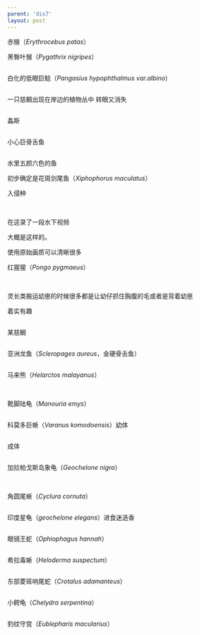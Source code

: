 ```yaml
---
parent: 'dis7'
layout: post
---
```

赤猴（<i>Erythrocebus patas</i>）
<img class='disc' data-src='https://lykoseremos.github.io/gmalb-01/dis7/246.jpg'>

黑臀叶猴（<i>Pygathrix nigripes</i>）

<img class='disc' data-src='https://lykoseremos.github.io/gmalb-01/dis7/247.jpg'>

白化的低眼巨鲶（<i>Pangasius hypophthalmus var.albino</i>）

<img class='disc' data-src='https://lykoseremos.github.io/gmalb-01/dis7/248.jpg'>

一只慈鲷出现在岸边的植物丛中 转眼又消失

<img class='disc' data-src='https://lykoseremos.github.io/gmalb-01/dis7/249.jpg'>

螽斯

<img class='disc' data-src='https://lykoseremos.github.io/gmalb-01/dis7/250.jpg'>

小心巨骨舌鱼

<img class='disc' data-src='https://lykoseremos.github.io/gmalb-01/dis7/251.jpg'>

水里五颜六色的鱼

初步确定是花斑剑尾鱼（<i>Xiphophorus maculatus</i>）

入侵种

<img class='disc' data-src='https://lykoseremos.github.io/gmalb-01/dis7/252.jpg'>

<img class='disc' data-src='https://lykoseremos.github.io/gmalb-01/dis7/253.jpg'>

<img class='disc' data-src='https://lykoseremos.github.io/gmalb-01/dis7/254.jpg'>

<img class='disc' data-src='https://lykoseremos.github.io/gmalb-01/dis7/255.jpg'>

在这录了一段水下视频

大概是这样的。

使用原始画质可以清晰很多


红猩猩（<i>Pongo pygmaeus</i>）
<img class='disc' data-src='https://lykoseremos.github.io/gmalb-01/dis7/256.jpg'>

<img class='disc' data-src='https://lykoseremos.github.io/gmalb-01/dis7/257.jpg'>

<img class='disc' data-src='https://lykoseremos.github.io/gmalb-01/dis7/258.jpg'>

灵长类搬运幼崽的时候很多都是让幼仔抓住胸腹的毛或者是背着幼崽

着实有趣

<img class='disc' data-src='https://lykoseremos.github.io/gmalb-01/dis7/260.jpg'>

某慈鲷

<img class='disc' data-src='https://lykoseremos.github.io/gmalb-01/dis7/261.jpg'>

亚洲龙鱼（<i>Scleropages aureus</i>，金硬骨舌鱼）

<img class='disc' data-src='https://lykoseremos.github.io/gmalb-01/dis7/262.jpg'>

马来熊（<i>Helarctos malayanus</i>）

<img class='disc' data-src='https://lykoseremos.github.io/gmalb-01/dis7/263.jpg'>

<img class='disc' data-src='https://lykoseremos.github.io/gmalb-01/dis7/264.jpg'>

靴脚陆龟（<i>Manouria emys</i>）

<img class='disc' data-src='https://lykoseremos.github.io/gmalb-01/dis7/265.jpg'>

科莫多巨蜥（<i>Varanus komodoensis</i>）幼体

<img class='disc' data-src='https://lykoseremos.github.io/gmalb-01/dis7/266.jpg'>

成体

<img class='disc' data-src='https://lykoseremos.github.io/gmalb-01/dis7/267.jpg'>

加拉帕戈斯岛象龟（<i>Geochelone nigra</i>）

<img class='disc' data-src='https://lykoseremos.github.io/gmalb-01/dis7/268.jpg'>

<img class='disc' data-src='https://lykoseremos.github.io/gmalb-01/dis7/269.jpg'>

角圆尾蜥（<i>Cyclura cornuta</i>）

<img class='disc' data-src='https://lykoseremos.github.io/gmalb-01/dis7/270.jpg'>

印度星龟（<i>geochelone elegans</i>）进食迷迭香

<img class='disc' data-src='https://lykoseremos.github.io/gmalb-01/dis7/271.jpg'>

眼镜王蛇（<i>Ophiophagus hannah</i>）

<img class='disc' data-src='https://lykoseremos.github.io/gmalb-01/dis7/272.jpg'>

希拉毒蜥（<i>Heloderma suspectum</i>）

<img class='disc' data-src='https://lykoseremos.github.io/gmalb-01/dis7/273.jpg'>

东部菱斑响尾蛇（<i>Crotalus adamanteus</i>）

<img class='disc' data-src='https://lykoseremos.github.io/gmalb-01/dis7/274.jpg'>

小鳄龟（<i>Chelydra serpentina</i>）

<img class='disc' data-src='https://lykoseremos.github.io/gmalb-01/dis7/275.jpg'>

豹纹守宫（<i>Eublepharis macularius</i>）

<img class='disc' data-src='https://lykoseremos.github.io/gmalb-01/dis7/276.jpg'>
